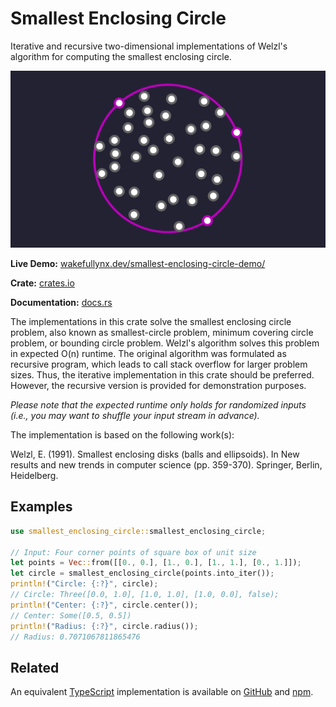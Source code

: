# Smallest Enclosing Circle

Iterative and recursive two-dimensional implementations of Welzl's algorithm for computing the smallest enclosing circle.

![Example of Smallest Enclosing Circle](https://github.com/wakefullynx/rust-smallest-enclosing-circle/blob/main/img/example.png?raw=true)

**Live Demo:** [wakefullynx.dev/smallest-enclosing-circle-demo/](https://wakefullynx.dev/smallest-enclosing-circle-demo/)

**Crate:** [crates.io](https://crates.io/crates/smallest-enclosing-circle)

**Documentation:** [docs.rs](https://docs.rs/smallest-enclosing-circle/latest/smallest_enclosing_circle/)

The implementations in this crate solve the smallest enclosing circle problem, also known as smallest-circle problem, minimum covering circle problem, or bounding circle problem.
Welzl's algorithm solves this problem in expected O(n) runtime.
The original algorithm was formulated as recursive program, which leads to call stack overflow for larger problem sizes.
Thus, the iterative implementation in this crate should be preferred.
However, the recursive version is provided for demonstration purposes.

*Please note that the expected runtime only holds for randomized inputs (i.e., you may want to shuffle your input stream in advance).*

The implementation is based on the following work(s):

Welzl, E. (1991). Smallest enclosing disks (balls and ellipsoids).
In New results and new trends in computer science (pp. 359-370).
Springer, Berlin, Heidelberg.

## Examples

```rust
use smallest_enclosing_circle::smallest_enclosing_circle;

// Input: Four corner points of square box of unit size
let points = Vec::from([[0., 0.], [1., 0.], [1., 1.], [0., 1.]]);
let circle = smallest_enclosing_circle(points.into_iter());
println!("Circle: {:?}", circle);
// Circle: Three([0.0, 1.0], [1.0, 1.0], [1.0, 0.0], false);
println!("Center: {:?}", circle.center());
// Center: Some([0.5, 0.5])
println!("Radius: {:?}", circle.radius());
// Radius: 0.7071067811865476
```

## Related

An equivalent [TypeScript](https://github.com/wakefullynx/ts-smallest-circle) implementation is available on [GitHub](https://github.com/wakefullynx/ts-smallest-circle) and [npm](https://www.npmjs.com/package/smallest-circle).
